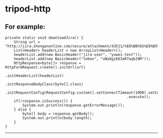 # tripod-http

For example:
------------------------------------------------------------------------------------------------------------------
	private static void downloadJira() {
		String url = "http://jira.zhonganonline.com/secure/attachment/43511/%E6%8B%92%E8%B5%94%E9%80%9A%E7%9F%A5%E4%B9%A6%282%29.wps";
		List<Header> headerList = new ArrayList<Header>();
		headerList.add(new BasicHeader("jira-user", "yuwei-test"));
		headerList.add(new BasicHeader("token", "oNaXgiE63aR7aqk29M"));
		HttpResponse<byte[]> response = HttpFormRequest.create().initUrl(url)
															.initHeaderList(headerList)
															.initResponseBodyClass(byte[].class)
															.initRequestConfig(RequestConfig.custom().setConnectTimeout(1000).setConnectionRequestTimeout(1000).setSocketTimeout(1000).build())
															.execute();
		if(!response.isSuccess()) {
			System.out.println(response.getErrorMessage());
		} else {
			byte[] body = response.getBody();
			System.out.println(body.length);
		}
	}
------------------------------------------------------------------------------------------------------------------
